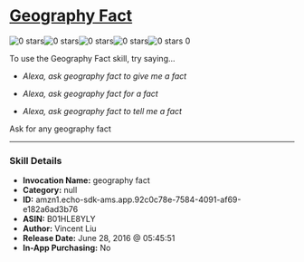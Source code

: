 # [Geography Fact](http://alexa.amazon.com/#skills/amzn1.echo-sdk-ams.app.92c0c78e-7584-4091-af69-e182a6ad3b76)
![0 stars](../../images/ic_star_border_black_18dp_1x.png)![0 stars](../../images/ic_star_border_black_18dp_1x.png)![0 stars](../../images/ic_star_border_black_18dp_1x.png)![0 stars](../../images/ic_star_border_black_18dp_1x.png)![0 stars](../../images/ic_star_border_black_18dp_1x.png) 0

To use the Geography Fact skill, try saying...

* *Alexa, ask geography fact to give me a fact*

* *Alexa, ask geography fact for a fact*

* *Alexa, ask geography fact to tell me a fact*

Ask for any geography fact

***

### Skill Details

* **Invocation Name:** geography fact
* **Category:** null
* **ID:** amzn1.echo-sdk-ams.app.92c0c78e-7584-4091-af69-e182a6ad3b76
* **ASIN:** B01HLE8YLY
* **Author:** Vincent Liu
* **Release Date:** June 28, 2016 @ 05:45:51
* **In-App Purchasing:** No
